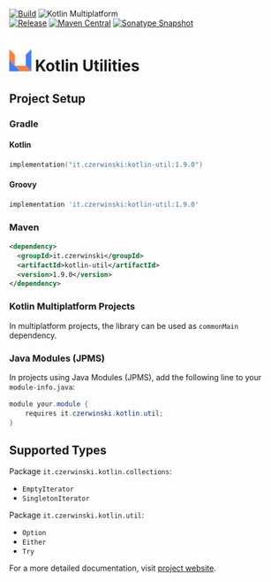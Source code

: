 [![Build](https://github.com/sczerwinski/kotlin-util/workflows/Build/badge.svg)](https://github.com/sczerwinski/kotlin-util/actions)
![Kotlin Multiplatform](https://img.shields.io/badge/Kotlin-Multiplatform-blueviolet)  
[![Release](https://github.com/sczerwinski/kotlin-util/workflows/Release/badge.svg)](https://github.com/sczerwinski/kotlin-util/actions)
[![Maven Central](https://img.shields.io/maven-central/v/it.czerwinski/kotlin-util.svg)](https://repo1.maven.org/maven2/it/czerwinski/kotlin-util/)
[![Sonatype Snapshot](https://img.shields.io/nexus/s/https/oss.sonatype.org/it.czerwinski/kotlin-util.svg)](https://oss.sonatype.org/content/repositories/snapshots/it/czerwinski/kotlin-util/)

# ![icon.svg](.idea/icon.svg) Kotlin Utilities

## Project Setup

### Gradle

#### Kotlin

```kotlin
implementation("it.czerwinski:kotlin-util:1.9.0")
```

#### Groovy

```groovy
implementation 'it.czerwinski:kotlin-util:1.9.0'
```

### Maven

```xml
<dependency>
  <groupId>it.czerwinski</groupId>
  <artifactId>kotlin-util</artifactId>
  <version>1.9.0</version>
</dependency>
```

### Kotlin Multiplatform Projects

In multiplatform projects, the library can be used as `commonMain` dependency.

### Java Modules (JPMS)

In projects using Java Modules (JPMS), add the following line
to your `module-info.java`:

```java
module your.module {
    requires it.czerwinski.kotlin.util;
}
```

## Supported Types

Package `it.czerwinski.kotlin.collections`:
* `EmptyIterator`
* `SingletonIterator`

Package `it.czerwinski.kotlin.util`:
* `Option`
* `Either`
* `Try`

For a more detailed documentation, visit
[project website](https://czerwinski.it/projects/kotlin-util/).
